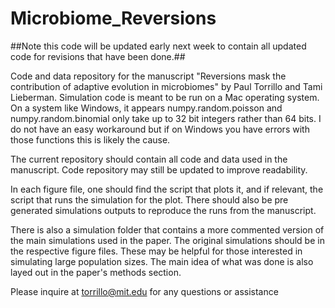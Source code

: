 # Microbiome_Reversions

##Note this code will be updated early next week to contain all updated code for revisions that have been done.##

Code and data repository for the manuscript "Reversions mask the contribution of adaptive evolution in microbiomes" by Paul Torrillo and Tami Lieberman. Simulation code is meant to be run on a Mac operating system. On a system like Windows, it appears numpy.random.poisson and numpy.random.binomial only take up to 32 bit integers rather than 64 bits. I do not have an easy workaround but if on Windows you have errors with those functions this is likely the cause. 

The current repository should contain all code and data used in the manuscript. Code repository may still be updated to improve readability.

In each figure file, one should find the script that plots it, and if relevant, the script that runs the simulation for the plot. There should also be pre generated simulations outputs to reproduce the runs from the manuscript.

There is also a simulation folder that contains a more commented version of the main simulations used in the paper. The original simulations should be in the respective figure files. These may be helpful for those interested in simulating large population sizes. The main idea of what was done is also layed out in the paper's methods section.

Please inquire at torrillo@mit.edu for any questions or assistance
